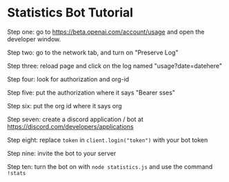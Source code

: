 # Statistics Bot Tutorial

Step one: go to https://beta.openai.com/account/usage and open the developer window.

Step two: go to the network tab, and turn on "Preserve Log"

Step three: reload page and click on the log named "usage?date=datehere"

Step four: look for authorization and org-id

Step five: put the authorization where it says "Bearer sses"

Step six: put the org id where it says org

Step seven: create a discord application / bot at https://discord.com/developers/applications

Step eight: replace ``token`` in ``client.login("token")`` with your bot token

Step nine: invite the bot to your server

Step ten: turn the bot on with ``node statistics.js`` and use the command ``!stats``
